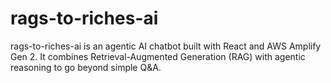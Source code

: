# rags-to-riches-ai
rags-to-riches-ai is an agentic AI chatbot built with React and AWS Amplify Gen 2. It combines Retrieval-Augmented Generation (RAG) with agentic reasoning to go beyond simple Q&amp;A.
